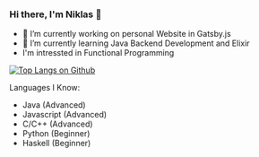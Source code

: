 ### Hi there, I'm Niklas 👋

- 🔭 I’m currently working on personal Website in Gatsby.js
- 🌱 I’m currently learning Java Backend Development and Elixir
- I'm intressted in Functional Programming

[![Top Langs on Github](https://github-readme-stats.vercel.app/api/top-langs/?username=nstuder)](https://github.com/anuraghazra/github-readme-stats)

Languages I Know:
* Java (Advanced)
* Javascript (Advanced)
* C/C++ (Advanced)
* Python (Beginner)
* Haskell (Beginner)

<!--
**nstuder/nstuder** is a ✨ _special_ ✨ repository because its `README.md` (this file) appears on your GitHub profile.

Here are some ideas to get you started:
(Intermediate)

- 🌱 I’m currently learning ...
- 👯 I’m looking to collaborate on ...
- 🤔 I’m looking for help with ...
- 💬 Ask me about ...
- 📫 How to reach me: ...
- 😄 Pronouns: ...
- ⚡ Fun fact: ...
-->
